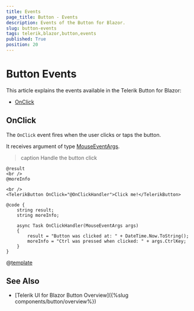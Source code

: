 ```yaml
---
title: Events
page_title: Button - Events
description: Events of the Button for Blazor.
slug: button-events
tags: telerik,blazor,button,events
published: True
position: 20
---
```


# Button Events

This article explains the events available in the Telerik Button for Blazor:

* [OnClick](#onclick)

## OnClick 

The `OnClick` event fires when the user clicks or taps the button.

It receives argument of type [MouseEventArgs](https://docs.microsoft.com/en-us/dotnet/api/microsoft.aspnetcore.components.web.mouseeventargs?view=aspnetcore-5.0).

>caption Handle the button click

````CSHTML
@result
<br />
@moreInfo

<br />
<TelerikButton OnClick="@OnClickHandler">Click me!</TelerikButton>

@code {
    string result;
    string moreInfo;

    async Task OnClickHandler(MouseEventArgs args)
    {
        result = "Button was clicked at: " + DateTime.Now.ToString();
        moreInfo = "Ctrl was pressed when clicked: " + args.CtrlKey;
    }
}
````

@[template](/_contentTemplates/common/general-info.md#event-callback-can-be-async)


## See Also

  * [Telerik UI for Blazor Button Overview]({%slug components/button/overview%})
